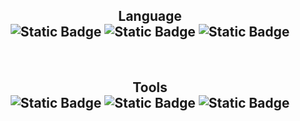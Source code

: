 <div align="center">
  <h2>Language
    <br>
    <img alt="Static Badge" src="https://img.shields.io/badge/C-blue?logo=c">
  	<img alt="Static Badge" src="https://img.shields.io/badge/C%23-darkviolet?logo=csharp">
    <img alt="Static Badge" src="https://img.shields.io/badge/Python-gold?logo=python">
  </h2>
  <br>
  <h2>Tools
    <br>
    <img alt="Static Badge" src="https://img.shields.io/badge/Visual_Studio-%235C2D91?logo=visualstudio">
    <img alt="Static Badge" src="https://img.shields.io/badge/Visual_Studio_Code-%23007ACC?logo=visualstudio">
    <img alt="Static Badge" src="https://img.shields.io/badge/Unity-black?logo=unity">
  </h2>
</div>
